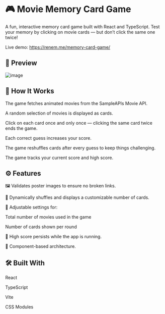 # 🎮 Movie Memory Card Game
A fun, interactive memory card game built with React and TypeScript. Test your memory by clicking on movie cards — but don’t click the same one twice!

Live demo: https://renem.me/memory-card-game/

## 📸 Preview
![image](https://github.com/user-attachments/assets/0a67cdb9-361f-40b9-9836-05f80c33fbbb)


## 🧠 How It Works
The game fetches animated movies from the SampleAPIs Movie API.

A random selection of movies is displayed as cards.

Click on each card once and only once — clicking the same card twice ends the game.

Each correct guess increases your score.

The game reshuffles cards after every guess to keep things challenging.

The game tracks your current score and high score.

## ⚙️ Features
🖼️ Validates poster images to ensure no broken links.

🎲 Dynamically shuffles and displays a customizable number of cards.

🔢 Adjustable settings for:

Total number of movies used in the game

Number of cards shown per round

💾 High score persists while the app is running.

🧩 Component-based architecture.

## 🛠️ Built With
React

TypeScript

Vite

CSS Modules
